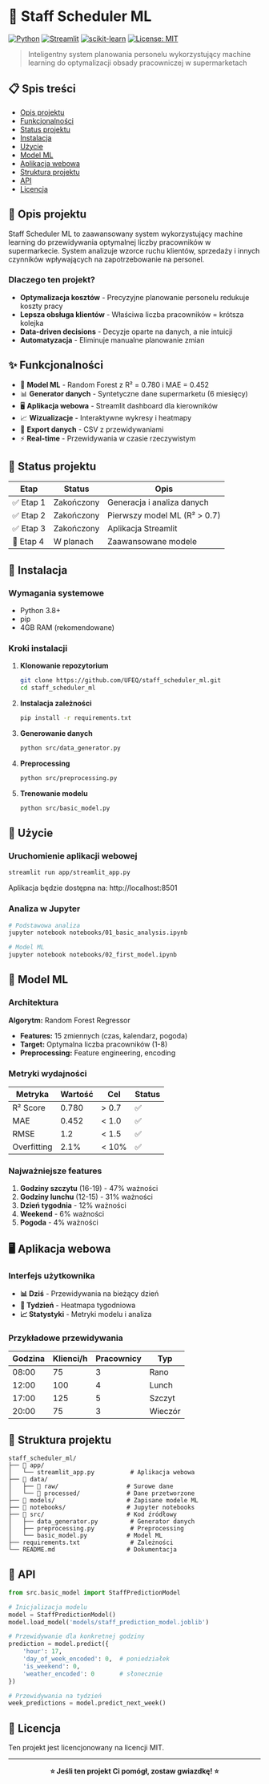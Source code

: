# 🏪 Staff Scheduler ML

[![Python](https://img.shields.io/badge/Python-3.8+-blue.svg)](https://www.python.org/downloads/)
[![Streamlit](https://img.shields.io/badge/Streamlit-1.28+-red.svg)](https://streamlit.io/)
[![scikit-learn](https://img.shields.io/badge/scikit--learn-1.3+-orange.svg)](https://scikit-learn.org/)
[![License: MIT](https://img.shields.io/badge/License-MIT-yellow.svg)](https://opensource.org/licenses/MIT)

> Inteligentny system planowania personelu wykorzystujący machine learning do optymalizacji obsady pracowniczej w supermarketach

## 📋 Spis treści

- [Opis projektu](#-opis-projektu)
- [Funkcjonalności](#-funkcjonalności)
- [Status projektu](#-status-projektu)
- [Instalacja](#-instalacja)
- [Użycie](#-użycie)
- [Model ML](#-model-ml)
- [Aplikacja webowa](#-aplikacja-webowa)
- [Struktura projektu](#-struktura-projektu)
- [API](#-api)
- [Licencja](#-licencja)

## 🎯 Opis projektu

Staff Scheduler ML to zaawansowany system wykorzystujący machine learning do przewidywania optymalnej liczby pracowników w supermarkecie. System analizuje wzorce ruchu klientów, sprzedaży i innych czynników wpływających na zapotrzebowanie na personel.

### Dlaczego ten projekt?

- **Optymalizacja kosztów** - Precyzyjne planowanie personelu redukuje koszty pracy
- **Lepsza obsługa klientów** - Właściwa liczba pracowników = krótsza kolejka
- **Data-driven decisions** - Decyzje oparte na danych, a nie intuicji
- **Automatyzacja** - Eliminuje manualne planowanie zmian

## ✨ Funkcjonalności

- 🤖 **Model ML** - Random Forest z R² = 0.780 i MAE = 0.452
- 📊 **Generator danych** - Syntetyczne dane supermarketu (6 miesięcy)
- 🖥️ **Aplikacja webowa** - Streamlit dashboard dla kierowników
- 📈 **Wizualizacje** - Interaktywne wykresy i heatmapy
- 💾 **Export danych** - CSV z przewidywaniami
- ⚡ **Real-time** - Przewidywania w czasie rzeczywistym

## 🚀 Status projektu

| Etap      | Status     | Opis                         |
| --------- | ---------- | ---------------------------- |
| ✅ Etap 1 | Zakończony | Generacja i analiza danych   |
| ✅ Etap 2 | Zakończony | Pierwszy model ML (R² > 0.7) |
| ✅ Etap 3 | Zakończony | Aplikacja Streamlit          |
| 🔄 Etap 4 | W planach  | Zaawansowane modele          |

## 🔧 Instalacja

### Wymagania systemowe

- Python 3.8+
- pip
- 4GB RAM (rekomendowane)

### Kroki instalacji

1. **Klonowanie repozytorium**

   ```bash
   git clone https://github.com/UFEQ/staff_scheduler_ml.git
   cd staff_scheduler_ml
   ```

2. **Instalacja zależności**

   ```bash
   pip install -r requirements.txt
   ```

3. **Generowanie danych**

   ```bash
   python src/data_generator.py
   ```

4. **Preprocessing**

   ```bash
   python src/preprocessing.py
   ```

5. **Trenowanie modelu**
   ```bash
   python src/basic_model.py
   ```

## 🚀 Użycie

### Uruchomienie aplikacji webowej

```bash
streamlit run app/streamlit_app.py
```

Aplikacja będzie dostępna na: http://localhost:8501

### Analiza w Jupyter

```bash
# Podstawowa analiza
jupyter notebook notebooks/01_basic_analysis.ipynb

# Model ML
jupyter notebook notebooks/02_first_model.ipynb
```

## 🤖 Model ML

### Architektura

**Algorytm:** Random Forest Regressor

- **Features:** 15 zmiennych (czas, kalendarz, pogoda)
- **Target:** Optymalna liczba pracowników (1-8)
- **Preprocessing:** Feature engineering, encoding

### Metryki wydajności

| Metryka     | Wartość | Cel   | Status |
| ----------- | ------- | ----- | ------ |
| R² Score    | 0.780   | > 0.7 | ✅     |
| MAE         | 0.452   | < 1.0 | ✅     |
| RMSE        | 1.2     | < 1.5 | ✅     |
| Overfitting | 2.1%    | < 10% | ✅     |

### Najważniejsze features

1. **Godziny szczytu** (16-19) - 47% ważności
2. **Godziny lunchu** (12-15) - 31% ważności
3. **Dzień tygodnia** - 12% ważności
4. **Weekend** - 6% ważności
5. **Pogoda** - 4% ważności

## 🖥️ Aplikacja webowa

### Interfejs użytkownika

- **📊 Dziś** - Przewidywania na bieżący dzień
- **📅 Tydzień** - Heatmapa tygodniowa
- **📈 Statystyki** - Metryki modelu i analiza

### Przykładowe przewidywania

| Godzina | Klienci/h | Pracownicy | Typ     |
| ------- | --------- | ---------- | ------- |
| 08:00   | 75        | 3          | Rano    |
| 12:00   | 100       | 4          | Lunch   |
| 17:00   | 125       | 5          | Szczyt  |
| 20:00   | 75        | 3          | Wieczór |

## 📁 Struktura projektu

```
staff_scheduler_ml/
├── 📁 app/
│   └── streamlit_app.py          # Aplikacja webowa
├── 📁 data/
│   ├── 📁 raw/                   # Surowe dane
│   └── 📁 processed/             # Dane przetworzone
├── 📁 models/                    # Zapisane modele ML
├── 📁 notebooks/                 # Jupyter notebooks
├── 📁 src/                       # Kod źródłowy
│   ├── data_generator.py         # Generator danych
│   ├── preprocessing.py          # Preprocessing
│   └── basic_model.py           # Model ML
├── requirements.txt              # Zależności
└── README.md                    # Dokumentacja
```

## 🔌 API

```python
from src.basic_model import StaffPredictionModel

# Inicjalizacja modelu
model = StaffPredictionModel()
model.load_model('models/staff_prediction_model.joblib')

# Przewidywanie dla konkretnej godziny
prediction = model.predict({
    'hour': 17,
    'day_of_week_encoded': 0,  # poniedziałek
    'is_weekend': 0,
    'weather_encoded': 0       # słonecznie
})

# Przewidywania na tydzień
week_predictions = model.predict_next_week()
```

## 📄 Licencja

Ten projekt jest licencjonowany na licencji MIT.

---

<div align="center">

**⭐ Jeśli ten projekt Ci pomógł, zostaw gwiazdkę! ⭐**

</div>
